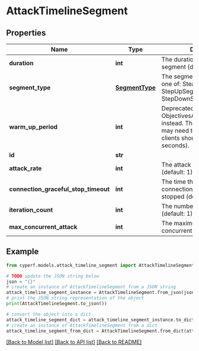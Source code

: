 # AttackTimelineSegment


## Properties

Name | Type | Description | Notes
------------ | ------------- | ------------- | -------------
**duration** | **int** | The duration of the timeline segment (default: 600). | 
**segment_type** | [**SegmentType**](SegmentType.md) | The segment&#39;s type. Must be one of: SteadySegment, StepUpSegment, StepDownSegment. | 
**warm_up_period** | **int** | Deprecated. Use ObjectivesAndTimeline.WarmUp instead. The time that servers may need to warm up, when clients should wait (default: 0 seconds). | [optional] 
**id** | **str** |  | 
**attack_rate** | **int** | The attack rate of the attack (default: 1). | 
**connection_graceful_stop_timeout** | **int** | The time the test will wait all connections to be graceful stopped (default: 15 seconds). | [optional] 
**iteration_count** | **int** | The number of iterations to run (default: 1). | [optional] 
**max_concurrent_attack** | **int** | The maximum number of concurrent attacks (default: 1). | 

## Example

```python
from cyperf.models.attack_timeline_segment import AttackTimelineSegment

# TODO update the JSON string below
json = "{}"
# create an instance of AttackTimelineSegment from a JSON string
attack_timeline_segment_instance = AttackTimelineSegment.from_json(json)
# print the JSON string representation of the object
print(AttackTimelineSegment.to_json())

# convert the object into a dict
attack_timeline_segment_dict = attack_timeline_segment_instance.to_dict()
# create an instance of AttackTimelineSegment from a dict
attack_timeline_segment_from_dict = AttackTimelineSegment.from_dict(attack_timeline_segment_dict)
```
[[Back to Model list]](../README.md#documentation-for-models) [[Back to API list]](../README.md#documentation-for-api-endpoints) [[Back to README]](../README.md)


